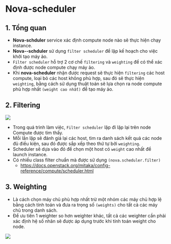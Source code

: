 # Nova-scheduler
## 1. Tổng quan
- **Nova-schduler** service xác định compute node nào sẽ thực hiện chạy instance.
- **Nova--schduler** sử dụng `filter scheduler` để lập kế hoạch cho việc khởi tạo máy ảo. 
- `Filter scheduler` hỗ trợ 2 cơ chế `filtering` và `weighting` để có thể xác định được node compute chạy máy ảo.
- Khi **nova-scheduler** nhận được request sẽ thực hiện `filtering` các host compute, loại bỏ các host không phù hợp, sau đó sẽ thực hiện `weighting`, bằng cách sử dụng thuật toán sẽ lựa chọn ra node compute phù hợp nhất `(weight cao nhất)` để tạo máy ảo.

## 2. Filtering

![](https://github.com/trangnth/Timhieu_Openstack/raw/master/img/16.png)

- Trong quá trình làm việc, `Filter scheduler` lặp đi lặp lại trên node Compute được tìm thấy.
- Mỗi lần lặp sẽ đánh giá lại các host, tìm ra danh sách kết quả các node đủ điều kiện, sau đó được sắp xếp theo thứ tự bởi `weighting`.
- Scheduler sẽ dựa vào đó để chọn một host có `weight` cao nhất để launch instance.
- Có nhiều class filter chuẩn mà được sử dụng `(nova.scheduler.filter)`
  + https://docs.openstack.org/mitaka/config-reference/compute/scheduler.html

## 3. Weighting
- Là cách chọn máy chủ phù hợp nhất trừ một nhóm các máy chủ hợp lệ bằng cách tính toán và đưa ra trọng số `(weights)` cho tất cả các máy chủ trong danh sách.
- Để ưu tiên 1 weighter so hơn weighter khác, tất cả các weighter cần phải xác định hệ số nhân sẽ được áp dụng trước khi tính toán weight cho node.

![](https://github.com/trangnth/Timhieu_Openstack/raw/master/img/17.png)